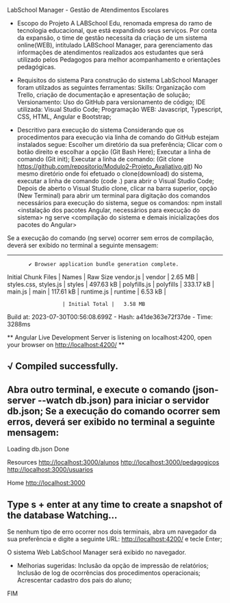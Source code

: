 LabSchool Manager - Gestão de Atendimentos Escolares

 - Escopo do Projeto
A LABSchool Edu, renomada empresa do ramo de tecnologia educacional, que está expandindo seus serviços. Por conta da expansão, o time de gestão necessita da criação de um sistema online(WEB), intitulado LABSchool Manager, para gerenciamento das informações de atendimentos realizados aos estudantes que será utilizado pelos Pedagogos para melhor acompanhamento e orientações pedagógicas.

- Requisitos do sistema
Para construção do sistema LabSchool Manager foram utilzados as seguintes ferramentas:
Skills: Organização com Trello, criação de documentação e apresentação de solução;
Versionamento: Uso do GitHub para versionamento de código;
IDE utilizada: Visual Studio Code;
Programação WEB: Javascript, Typescript, CSS, HTML, Angular e Bootstrap;

- Descritivo para execução do sistema
Considerando que os procedimentos para execução via linha de comando do GitHub estejam instalados segue:
Escolher um diretório da sua preferência;
Clicar com o botão direito e escolhar a opção (Git Bash Here);
Executar a linha de comando (Git init);
Executar a linha de comando:
(Git clone https://github.com/repositorio/Modulo2-Projeto_Avaliativo.git)
No mesmo diretório onde foi efetuado o clone(download) do sistema, executar a linha de comando (code .) para abrir o Visual Studio Code;
Depois de aberto o Visual Studio clone, clicar na barra superior, opção (New Terminal) para abrir um terminal para digitação dos comandos necessários para execução do sistema, segue os comandos:
            npm install <instalação dos pacotes Angular, necessários para execução do sistema>
            ng serve <compilação do sistema e demais inicializações dos pacotes do Angular>

Se a execução do comando (ng serve) ocorrer sem erros de compílação, deverá ser exibido no terminal a seguinte mensagem:

-------------------------------------------------------------------------------------
           ✔ Browser application bundle generation complete.

Initial Chunk Files   | Names         |  Raw Size
vendor.js             | vendor        |   2.65 MB |
styles.css, styles.js | styles        | 497.63 kB |
polyfills.js          | polyfills     | 333.17 kB |
main.js               | main          | 117.61 kB |
runtime.js            | runtime       |   6.53 kB |

                      | Initial Total |   3.58 MB

Build at: 2023-07-30T00:56:08.699Z - Hash: a41de363e72f37de - Time: 3288ms

** Angular Live Development Server is listening on localhost:4200, open your browser on <http://localhost:4200/> **

√ Compiled successfully.
--------------------------------------------------------------------------------------

Abra outro terminal, e execute o comando (json-server --watch db.json) para iniciar o servidor db.json;
Se a execução do comando ocorrer sem erros, deverá ser exibido no terminal a seguinte mensagem:
--------------------------------------------------------------------------------------
  Loading db.json
  Done

  Resources
  <http://localhost:3000/alunos>
  <http://localhost:3000/pedagogicos>
  <http://localhost:3000/usuarios>

  Home
  <http://localhost:3000>

  Type s + enter at any time to create a snapshot of the database
  Watching...
------------------------------------------------------------------------------------------

Se nenhum tipo de erro ocorrer nos dois terminais, abra um navegador da sua preferência e digite a seguinte URL: <http://localhost:4200/> e tecle Enter;

O sistema Web LabSchool Manager será exibido no navegador.

- Melhorias sugeridas:
Inclusão da opção de impressão de relatórios;
Inclusão de log de ocorrências dos procedimentos operacionais;
Acrescentar cadastro dos pais do aluno;

FIM
